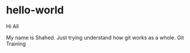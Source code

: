 # hello-world


Hi All


My name is Shahed. Just trying understand how git works as a whole.
Git Training
